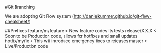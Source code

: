 #Git Branching 

We are adopting Git Flow system (http://danielkummer.github.io/git-flow-cheatsheet/)

##Prefixes
feature/myfeature < New feature codes its tests
release/X.X.X < Soon to be Production code, allows for hotfixes and small updates
hotfix/myfix < This will introduce emergency fixes to releases
master < Live/Production code
